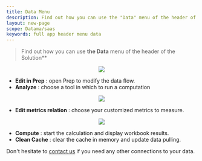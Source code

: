 ```yaml
---
title: Data Menu
description: Find out how you can use the "Data" menu of the header of the Datama Solutions
layout: new-page
scope: Datama/saas
keywords: full app header menu data
---
```


> Find out how you can use **the Data** menu of the header of the Solution**

<center><img src="{{site.url}}/{{site.baseurl}}/core_app/new/interface/header/images/data_menu.png"/></center>


- **Edit in Prep** : open Prep to modify the data flow.
- **Analyze** : choose a tool in which to run a computation

<center><img src="{{site.url}}/{{site.baseurl}}/core_app/new/interface/header/images/data_analyze.png"/></center>

- **Edit metrics relation** : choose your customized metrics to measure.

<center><img src="{{site.url}}/{{site.baseurl}}/core_app/new/interface/header/images/data_metrics.png"/></center>

- **Compute** : start the calculation and display workbook results.
- **Clean Cache** : clear the cache in memory and update data pulling.



Don't hesitate to <a href="https://datama.io/lets-talk/" target="_blank">contact us</a> if you need any other connections to your data.

